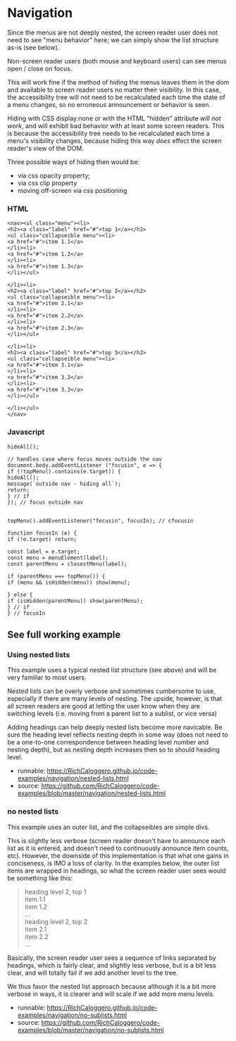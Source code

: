 # Navigation


Since the menus are not deeply nested, the screen reader user does not need to see "menu behavior" here; we can simply show the list structure as-is (see below).

Non-screen reader users (both mouse and keyboard users) can see menus open / close on focus.

This will work fine if the method of hiding the menus leaves them in the dom and available to screen reader users no matter their visibility. In this case, the accessibility tree will not need to be recalculated each time the state of a menu changes, so no erroneous announcement or behavior is seen.

Hiding with CSS display:none or with the HTML "hidden" attribute *will not work*, and will exhibit bad behavior with at least some screen readers.  This is because the accessibility tree needs to be recalculated each time a menu's visibility changes, because hiding this way *does* effect the screen reader's view of the DOM.


Three possible ways of hiding then would be:

- via css opacity property;
- via css clip property
- moving off-screen via css positioning




### HTML

```
<nav><ul class="menu"><li>
<h2><a class="label" href="#">top 1</a></h2>
<ul class="collapseible menu"><li>
<a href="#">item 1.1</a>
</li><li>
<a href="#">item 1.2</a>
</li><li>
<a href="#">item 1.3</a>
</li></ul>

</li><li>
<h2><a class="label" href="#">top 2</a></h2>
<ul class="collapseible menu"><li>
<a href="#">item 2.1</a>
</li><li>
<a href="#">item 2.2</a>
</li><li>
<a href="#">item 2.3</a>
</li></ul>

</li><li>
<h2><a class="label" href="#">top 3</a></h2>
<ul class="collapseible menu"><li>
<a href="#">item 3.1</a>
</li><li>
<a href="#">item 3.2</a>
</li><li>
<a href="#">item 3.3</a>
</li></ul>

</li></ul>
</nav>
```

### Javascript

```
hideAll();

// handles case where focus moves outside the nav
document.body.addEventListener ("focusin", e => {
if (!topMenu().contains(e.target)) {
hideAll();
message(`outside nav - hiding all`);
return;
} // if
}); // focus outside nav


topMenu().addEventListener("focusin", focusIn); // cfocusin

function focusIn (e) {
if (!e.target) return;

const label = e.target;
const menu = menuElement(label);
const parentMenu = closestMenu(label);

if (parentMenu === topMenu()) {
if (menu && isHidden(menu)) show(menu);

} else {
if (isHidden(parentMenu)) show(parentMenu);
} // if
} // focusIn
```

## See full working example

### Using nested lists

This example uses a typical nested list structure (see above) and will be very familiar to most users.

Nested lists can be overly verbose and sometimes cumbersome to use, especially if there are many levels of nesting. The upside, however, is that all screen readers are good at letting the user know when they are switching levels (i.e. moving from a parent list to a sublist, or vice versa)

Adding headings can help deeply nested lists become more navicable. Be sure the heading level reflects nesting depth in some way (does not need to be a one-to-one correspondence between heading level number and nesting depth), but as nesting depth increases then so to should heading level.

- runnable: https://RichCaloggero.github.io/code-examples/navigation/nested-lists.html
- source: https://github.com/RichCaloggero/code-examples/blob/master/navigation/nested-lists.html


### no nested lists

This example uses an outer list, and the collapseibles are simple divs.

This is slightly less verbose (screen reader doesn't have to announce each list as it is entered, and doesn't need to continuously announce item counts, etc). However, the downside of this implementation is that what one gains in conciseness, is IMO a loss of clarity. In the examples below, the outer list items are wrapped in headings, so what the screen reader user sees would be something like this:

>heading level 2, top 1<br>
item 1.1<br>
item 1.2<br>
...<br>
heading level 2, top 2<br>
item 2.1<br>
item 2.2<br>
...<br>

Basically, the screen reader user sees a sequence of links separated by headings, which is fairly clear, and slightly less verbose, but is a bit less clear, and will totally fail if we add another level to the tree.

We thus favor the nested list approach because although it is a bit more verbose in ways, it is clearer and will scale if we add more menu levels.

- runnable: https://RichCaloggero.github.io/code-examples/navigation/no-sublists.html
- source: https://github.com/RichCaloggero/code-examples/blob/master/navigation/no-sublists.html
